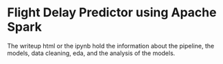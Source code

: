 # Flight Delay Predictor using Apache Spark
The writeup html or the ipynb hold the information about the pipeline, the models, data cleaning, eda, and the analysis of the models.
